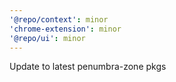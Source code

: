 ```yaml
---
'@repo/context': minor
'chrome-extension': minor
'@repo/ui': minor
---
```


Update to latest penumbra-zone pkgs
